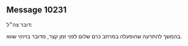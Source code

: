 ## Message 10231

דובר צה״ל:

בהמשך להתרעה שהופעלה במרחב כרם שלום לפני זמן קצר, מדובר בזיהוי שווא.

